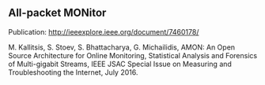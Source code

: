 All-packet MONitor
------------------

Publication: http://ieeexplore.ieee.org/document/7460178/

M. Kallitsis, S. Stoev, S. Bhattacharya, G. Michailidis, AMON: An Open Source Architecture for Online Monitoring, Statistical Analysis and Forensics of Multi-gigabit Streams, IEEE JSAC Special Issue on Measuring and Troubleshooting the Internet, July 2016.
